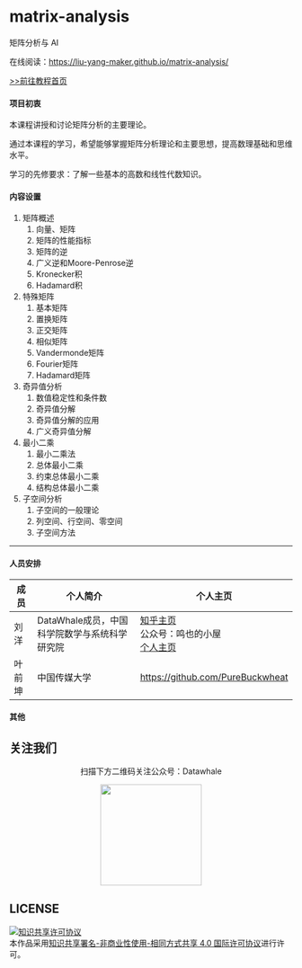 # matrix-analysis
矩阵分析与 AI



在线阅读：https://liu-yang-maker.github.io/matrix-analysis/

[>>前往教程首页](./docs/index.md)

#### 项目初衷

本课程讲授和讨论矩阵分析的主要理论。

通过本课程的学习，希望能够掌握矩阵分析理论和主要思想，提高数理基础和思维水平。

学习的先修要求：了解一些基本的高数和线性代数知识。

#### 内容设置

1. 矩阵概述
   1. 向量、矩阵
   2. 矩阵的性能指标
   3. 矩阵的逆
   4. 广义逆和Moore-Penrose逆
   5. Kronecker积
   6. Hadamard积
2. 特殊矩阵
   1. 基本矩阵
   2. 置换矩阵
   3. 正交矩阵
   4. 相似矩阵
   5. Vandermonde矩阵
   6. Fourier矩阵
   7. Hadamard矩阵
3. 奇异值分析
   1. 数值稳定性和条件数
   2. 奇异值分解
   3. 奇异值分解的应用
   4. 广义奇异值分解
4. 最小二乘
   1. 最小二乘法
   2. 总体最小二乘
   3. 约束总体最小二乘
   4. 结构总体最小二乘
5. 子空间分析
   1. 子空间的一般理论
   2. 列空间、行空间、零空间
   3. 子空间方法



------



#### 人员安排

| 成员   | 个人简介                                      | 个人主页                                                     |
| ------ | --------------------------------------------- | ------------------------------------------------------------ |
| 刘洋   | DataWhale成员，中国科学院数学与系统科学研究院 | [知乎主页](https://www.zhihu.com/people/ming-ren-19-34)<br />公众号：鸣也的小屋<br />[个人主页](https://liu-yang-maker.github.io/Liu.Y/) |
| 叶前坤 | 中国传媒大学                                  | https://github.com/PureBuckwheat                             |

#### 其他

## 关注我们

<div align=center>
<p>扫描下方二维码关注公众号：Datawhale</p>
<img src="https://raw.githubusercontent.com/datawhalechina/pumpkin-book/master/res/qrcode.jpeg" width = "180" height = "180">
</div>


## LICENSE

<a rel="license" href="http://creativecommons.org/licenses/by-nc-sa/4.0/"><img alt="知识共享许可协议" style="border-width:0" src="https://img.shields.io/badge/license-CC%20BY--NC--SA%204.0-lightgrey" /></a><br />本作品采用<a rel="license" href="http://creativecommons.org/licenses/by-nc-sa/4.0/">知识共享署名-非商业性使用-相同方式共享 4.0 国际许可协议</a>进行许可。









